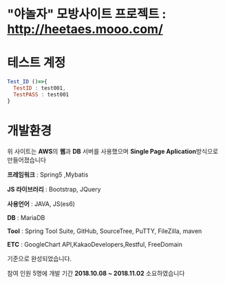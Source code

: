 # "야놀자" 모방사이트 프로젝트 : http://heetaes.mooo.com/

# 테스트 계정
```js
Test_ID ()=>{
  TestID : test001,
  TestPASS : test001
}
```


# 개발환경
위 사이트는 **AWS**의 **웹**과 **DB** 서버를 사용했으며 **Single Page Aplication**방식으로 만들어졌습니다

**프레임워크** : Spring5 ,Mybatis

**JS 라이브러리** : Bootstrap, JQuery

**사용언어** : JAVA, JS(es6)

**DB** : MariaDB

**Tool** : Spring Tool Suite, GitHub, SourceTree, PuTTY, FileZilla, maven

**ETC** : GoogleChart API,KakaoDevelopers,Restful, FreeDomain

기준으로 완성되었습니다.


참여 인원 5명에 개발 기간 **2018.10.08 ~ 2018.11.02** 소요하였습니다



